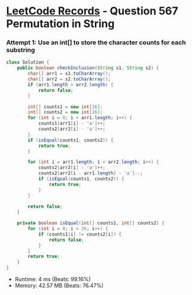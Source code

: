 # [LeetCode Records](../../README.md) - Question 567 Permutation in String

### Attempt 1: Use an int[] to store the character counts for each substring
```java
class Solution {
    public boolean checkInclusion(String s1, String s2) {
        char[] arr1 = s1.toCharArray();
        char[] arr2 = s2.toCharArray();
        if (arr1.length > arr2.length) {
            return false;
        }

        int[] counts1 = new int[26];
        int[] counts2 = new int[26];
        for (int i = 0; i < arr1.length; i++) {
            counts1[arr1[i] - 'a']++;
            counts2[arr2[i] - 'a']++;
        }
        if (isEqual(counts1, counts2)) {
            return true;
        }

        for (int i = arr1.length; i < arr2.length; i++) {
            counts2[arr2[i] - 'a']++;
            counts2[arr2[i - arr1.length] - 'a']--;
            if (isEqual(counts1, counts2)) {
                return true;
            }
        }
        
        return false;
    }

    private boolean isEqual(int[] counts1, int[] counts2) {
        for (int i = 0; i < 26; i++) {
            if (counts1[i] != counts2[i]) {
                return false;
            }
        }
        return true;
    }
}
```
- Runtime: 4 ms (Beats: 99.16%)
- Memory: 42.57 MB (Beats: 76.47%)

<br>
